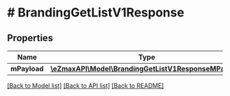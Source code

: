 # # BrandingGetListV1Response

## Properties

Name | Type | Description | Notes
------------ | ------------- | ------------- | -------------
**mPayload** | [**\eZmaxAPI\Model\BrandingGetListV1ResponseMPayload**](BrandingGetListV1ResponseMPayload.md) |  |

[[Back to Model list]](../../README.md#models) [[Back to API list]](../../README.md#endpoints) [[Back to README]](../../README.md)

